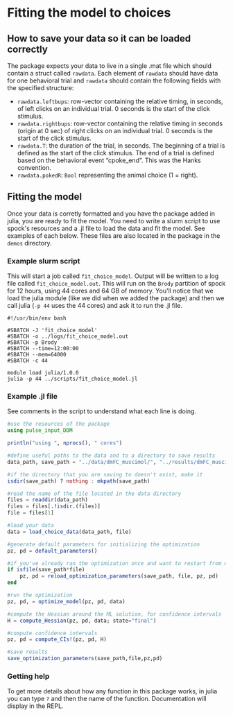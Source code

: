 # Fitting the model to choices

## How to save your data so it can be loaded correctly 

The package expects your data to live in a single .mat file which should contain a struct called `rawdata`. Each element of `rawdata` should have data for one behavioral trial and `rawdata` should contain the following fields with the specified structure:

- `rawdata.leftbups`: row-vector containing the relative timing, in seconds, of left clicks on an individual trial. 0 seconds is the start of the click stimulus.
- `rawdata.rightbups`: row-vector containing the relative timing in seconds (origin at 0 sec) of right clicks on an individual trial. 0 seconds is the start of the click stimulus. 
- `rawdata.T`: the duration of the trial, in seconds. The beginning of a trial is defined as the start of the click stimulus. The end of a trial is defined based on the behavioral event “cpoke_end”. This was the Hanks convention.
- `rawdata.pokedR`: `Bool` representing the animal choice (1 = right).

## Fitting the model

Once your data is corretly formatted and you have the package added in julia, you are ready to fit the model. You need to write a slurm script to use spock's resources and a .jl file to load the data and fit the model. See examples of each below. These files are also located in the package in the `demos` directory.

### Example slurm script

This will start a job called `fit_choice_model`. Output will be written to a log file called `fit_choice_model.out`. This will run on the `Brody` partition of spock for 12 hours, using 44 cores and 64 GB of memory. You'll notice that we load the julia module (like we did when we added the package) and then we call julia (`-p 44` uses the 44 cores) and ask it to run the .jl file.

```
#!/usr/bin/env bash

#SBATCH -J 'fit_choice_model'
#SBATCH -o ../logs/fit_choice_model.out
#SBATCH -p Brody
#SBATCH --time=12:00:00
#SBATCH --mem=64000
#SBATCH -c 44

module load julia/1.0.0
julia -p 44 ../scripts/fit_choice_model.jl
```

### Example .jl file

See comments in the script to understand what each line is doing.

```julia
#use the resources of the package
using pulse_input_DDM

println("using ", nprocs(), " cores")

#define useful paths to the data and to a directory to save results
data_path, save_path = "../data/dmFC_muscimol/", "../results/dmFC_muscimol/"

#if the directory that you are saving to doesn't exist, make it
isdir(save_path) ? nothing : mkpath(save_path)

#read the name of the file located in the data directory
files = readdir(data_path)
files = files[.!isdir.(files)]
file = files[1]

#load your data
data = load_choice_data(data_path, file)

#generate default parameters for initializing the optimization
pz, pd = default_parameters()

#if you've already ran the optimization once and want to restart from where you stoped, this will reload those parameters
if isfile(save_path*file)
    pz, pd = reload_optimization_parameters(save_path, file, pz, pd)    
end

#run the optimization
pz, pd, = optimize_model(pz, pd, data)

#compute the Hessian around the ML solution, for confidence intervals
H = compute_Hessian(pz, pd, data; state="final")

#compute confidence intervals
pz, pd = compute_CIs!(pz, pd, H)

#save results
save_optimization_parameters(save_path,file,pz,pd)
```

### Getting help

To get more details about how any function in this package works, in julia you can type `?` and then the name of the function. Documentation will display in the REPL.
